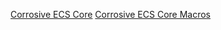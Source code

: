 [Corrosive ECS Core](https://docs.rs/corrosive-ecs-core/latest/corrosive_ecs_core/index.html)
[Corrosive ECS Core Macros](https://docs.rs/corrosive-ecs-core-macro/latest/corrosive_ecs_core_macro/index.html)